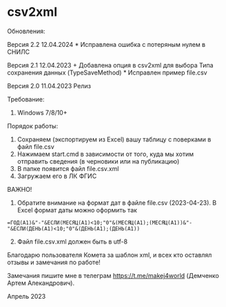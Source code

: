 # csv2xml

Обновления:

Версия 2.2
	12.04.2024 * Исправлена ошибка с потеряным нулем в СНИЛС

Версия 2.1
	12.04.2023 + Добавлена опция в сsv2xml для выбора Типа сохранения данных (TypeSaveMethod)
                 * Исправлен пример file.csv

Версия 2.0 
	11.04.2023 Релиз

Требование: 
1. Windows 7/8/10+

Порядок работы:
1. Сохраняем (экспортируем из Excel) вашу таблицу с поверками в файл file.csv
2. Нажимаем start.cmd в зависимости от того, куда мы хотим отправить сведения (в черновики или на публикацию)
3. В папке появится файл file.csv.xml
4. Загружаем его в ЛК ФГИС

ВАЖНО! 
1. Обратите внимание на формат дат в файле file.csv (2023-04-23).
В Excel формат даты можно оформить так 

<code>=ГОД(A1)&"-"&ЕСЛИ(МЕСЯЦ(A1)<10;"0"&(МЕСЯЦ(A1);(МЕСЯЦ(A1))&"-"&ЕСЛИ(ДЕНЬ(A1)<10;"0"&(ДЕНЬ(A1);(ДЕНЬ(A1))</code>

2. Файл file.csv.xml должен быть в utf-8


Благодарю пользователя Комета за шаблон xml, и всех кто оставлял отзывы и замечания по работе!

Замечания пишите мне в телеграм https://t.me/makej4world (Демченко Артем Алекандрович).

Апрель 2023